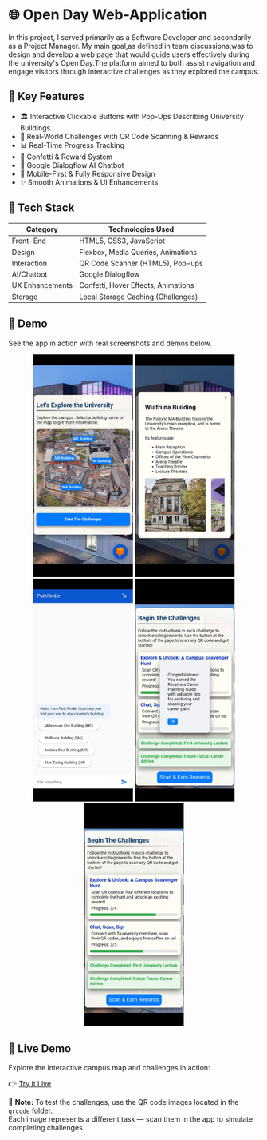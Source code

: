 # 🌐 Open Day Web-Application
In this project, I served primarily as a Software Developer and secondarily as a Project Manager. My main goal,as defined in team discussions,was to design and develop a web page that would guide users effectively during the university's Open Day.The platform aimed to both assist navigation and engage visitors through interactive challenges as they explored the campus.


## 🚀 Key Features
- 🏛️ Interactive Clickable Buttons with Pop-Ups Describing University Buildings 
- 🎯 Real-World Challenges with QR Code Scanning & Rewards
- 📊 Real-Time Progress Tracking  
- 🎉 Confetti & Reward System  
- 🤖 Google Dialogflow AI Chatbot  
- 📱 Mobile-First & Fully Responsive Design  
- ✨ Smooth Animations & UI Enhancements


## 🧠 Tech Stack
| Category          | Technologies Used                   |
|------------------|--------------------------------------|
| Front-End         | HTML5, CSS3, JavaScript              |
| Design            | Flexbox, Media Queries, Animations   |
| Interaction       | QR Code Scanner (HTML5), Pop-ups     |
| AI/Chatbot        | Google Dialogflow                    |
| UX Enhancements   | Confetti, Hover Effects, Animations  |
| Storage           | Local Storage Caching (Challenges)   |


## 📸 Demo
See the app in action with real screenshots and demos below.

<p align="center">
  <img src="Demo/1.jpg" width="200" title="Map View"/>
  <img src="Demo/2.jpg" width="200" title="Building Description"/>
  <img src="Demo/3.jpg" width="200" title="Chat-Bot"/>
  <img src="Demo/4.jpg" width="200" title="Challenge Complition"/>
  <img src="Demo/5.jpg" width="200" title="Progress Tracking"/>
</p>


## 🔗 Live Demo
Explore the interactive campus map and challenges in action: 

👉 [Try it Live](https://0x5and33p.github.io/MorningFLow/Personal%20contribution/map.html)

🧭 **Note:** To test the challenges, use the QR code images located in the [`qrcode`](./QRCode) folder.  
Each image represents a different task — scan them in the app to simulate completing challenges.
